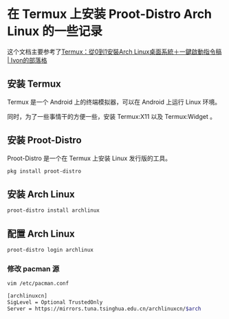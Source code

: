 # 在 Termux 上安装 Proot-Distro Arch Linux 的一些记录

这个文档主要参考了[Termux：從0到1安裝Arch Linux桌面系統＋一鍵啟動指令稿 | Ivon的部落格](https://ivonblog.com/posts/termux-proot-distro-archlinux/)

## 安装 Termux

Termux 是一个 Android 上的终端模拟器，可以在 Android 上运行 Linux 环境。

同时，为了一些事情干的方便一些，安装 Termux:X11 以及 Termux:Widget 。

## 安装 Proot-Distro

Proot-Distro 是一个在 Termux 上安装 Linux 发行版的工具。

```bash
pkg install proot-distro
```

## 安装 Arch Linux

```bash
proot-distro install archlinux
```

## 配置 Arch Linux

```bash
proot-distro login archlinux
```

### 修改 pacman 源

```bash
vim /etc/pacman.conf
```

```bash
[archlinuxcn]
SigLevel = Optional TrustedOnly
Server = https://mirrors.tuna.tsinghua.edu.cn/archlinuxcn/$arch
```
